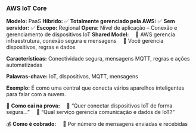 ### **AWS IoT Core**

**Modelo:** PaaS
**Híbrido:** ✅
**Totalmente gerenciado pela AWS:** ✅
**Sem servidor:** ✅
**Escopo:** Regional
**Opera:** Nível de aplicação – Conexão e gerenciamento de dispositivos IoT
**Shared Model:**
 🔹 AWS gerencia infraestrutura, conexão segura e mensagens
 🔹 Você gerencia dispositivos, regras e dados

**Características:** Conectividade segura, mensagens MQTT, regras e ações automatizadas

**Palavras-chave:** IoT, dispositivos, MQTT, mensagens

**Exemplo:** É como uma central que conecta vários aparelhos inteligentes para falar com a nuvem.

📝 **Como cai na prova:**
 🔹 “Quer conectar dispositivos IoT de forma segura...”
 🔹 “Qual serviço gerencia comunicação e dados de IoT?”

💰 **Como é cobrado:**
 🔹 Por número de mensagens enviadas e recebidas
